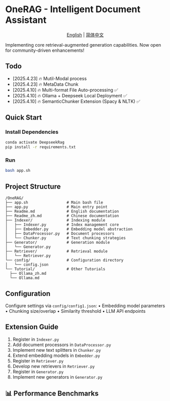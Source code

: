 # OneRAG - Intelligent Document Assistant 

<p align="center">
  <a href="https://github.com/Hlufies/OneRAG/blob/main/Readme.md">English</a> | 
  <a href="https://github.com/Hlufies/OneRAG/blob/main/Readme_zh.md">简体中文</a>
</p>


Implementing core retrieval-augmented generation capabilities. Now open for community-driven enhancements!


## Todo
- [2025.4.23] 🔥 Mutil-Modal process
- [2025.4.23] 🔥 MetaData Chunk
- [2025.4.10] 🔥 Multi-format File Auto-processing ✅
- [2025.4.10] 🔥 Ollama + Deepseek Local Deployment ✅
- [2025.4.10] 🔥 SemanticChunker Extension (Spacy & NLTK) ✅

## Quick Start
### Install Dependencies
```bash
conda activate DeepseekRag
pip install -r requirements.txt
```

### Run
```bash
bash app.sh
```

## Project Structure

```
/OneRAG/
├── app.sh                 # Main bash file
├── app.py                 # Main entry point
├── Readme.md              # English documentation
├── Readme_zh.md           # Chinese documentation
├── Indexer/               # Indexing module
│   ├── Indexer.py         # Index management core
│   ├── Embedder.py        # Embedding model abstraction
│   ├── DataProcessor.py   # Document processors
│   └── Chunker.py         # Text chunking strategies
├── Generator/             # Generation module
│   └── Generator.py       
├── Retriever/             # Retrieval module
│   └── Retriever.py
└── config/                # Configuration directory
│   └── config.json
└── Tutorial/              # Other Tutorials
  ├── Ollama_zh.md         
  └── Ollama.md
```

## Configuration
Configure settings via `config/config1.json`:
• Embedding model parameters
• Chunking size/overlap
• Similarity threshold
• LLM API endpoints

## Extension Guide
1. Register in `Indexer.py`
2. Add document processors in `DataProcessor.py`
3. Implement new text splitters in `Chunker.py`
4. Extend embedding models in `Embedder.py`
5. Register in `Retriever.py`
6. Develop new retrievers in `Retriever.py`
7. Register in `Generator.py`
8. Implement new generators in `Generator.py`

## 📊 Performance Benchmarks



